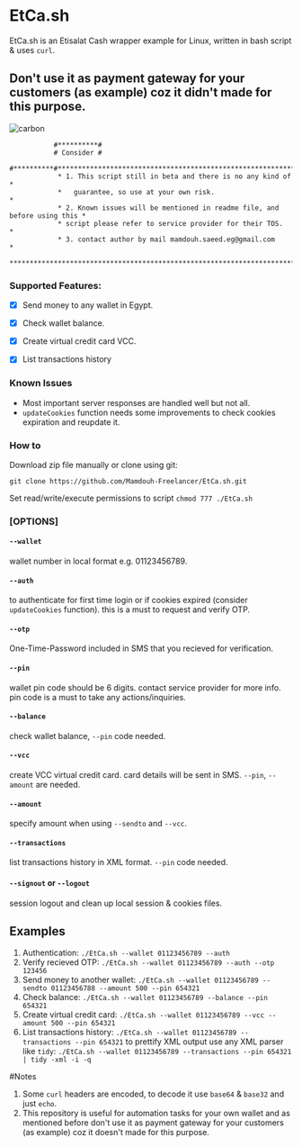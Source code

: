 # EtCa.sh
EtCa.sh is an Etisalat Cash wrapper example for Linux, written in bash script & uses `curl`.

## Don't use it as payment gateway for your customers (as example) coz it didn't made for this purpose.

![carbon](https://user-images.githubusercontent.com/23267401/130256267-558c361f-2460-4b7c-8314-61f7c993b7fa.png)

               #**********#
               # Consider #
               #**********#****************************************************************
                * 1. This script still in beta and there is no any kind of                *
                *   guarantee, so use at your own risk.                                   *
                * 2. Known issues will be mentioned in readme file, and before using this *
                * script please refer to service provider for their TOS.                  *
                * 3. contact author by mail mamdouh.saeed.eg@gmail.com                    *
                ***************************************************************************

### Supported Features:
- [x] Send money to any wallet in Egypt.
- [x] Check wallet balance.
- [x] Create virtual credit card VCC.
- [x] List transactions history


### Known Issues
* Most important server responses are handled well but not all.
* `updateCookies` function needs some improvements to check cookies expiration and reupdate it.

### How to 

Download zip file manually or clone using git:

`git clone https://github.com/Mamdouh-Freelancer/EtCa.sh.git`

Set read/write/execute permissions to script
`chmod 777 ./EtCa.sh`
 

### [OPTIONS]

#### `--wallet`         
wallet number in local format e.g. 01123456789.

#### `--auth`           
to authenticate for first time login or if cookies expired (consider `updateCookies` function). this is a must to request and verify OTP.

#### `--otp`            
One-Time-Password included in SMS that you recieved for verification.

#### `--pin`            
wallet pin code should be 6 digits. contact service provider for more info. pin code is a must to take any actions/inquiries.

#### `--balance`        
check wallet balance, `--pin` code needed.

#### `--vcc`            
create VCC virtual credit card. card details will be sent in SMS. `--pin`, `--amount` are needed.

#### `--amount`         
specify amount when using `--sendto` and `--vcc`.

#### `--transactions`   
list transactions history in XML format. `--pin` code needed.

#### `--signout` or `--logout`
session logout and clean up local session & cookies files.

## Examples

1) Authentication:
`./EtCa.sh --wallet 01123456789 --auth`
2) Verify recieved OTP:
`./EtCa.sh --wallet 01123456789 --auth --otp 123456`
3) Send money to another wallet:
`./EtCa.sh --wallet 01123456789 --sendto 01123456788 --amount 500 --pin 654321`
4) Check balance:
`./EtCa.sh --wallet 01123456789 --balance --pin 654321`
5) Create virtual credit card:
`./EtCa.sh --wallet 01123456789 --vcc --amount 500 --pin 654321`
6) List transactions history:
`./EtCa.sh --wallet 01123456789 --transactions --pin 654321`
to prettify XML output use any XML parser like `tidy`:
`./EtCa.sh --wallet 01123456789 --transactions --pin 654321 | tidy -xml -i -q`

#Notes
 1) Some `curl` headers are encoded, to decode it use `base64` & `base32` and just `echo`.
 2) This repository is useful for automation tasks for your own wallet and as mentioned before don't use it as payment gateway for your customers (as example) coz it doesn't made for this purpose.



